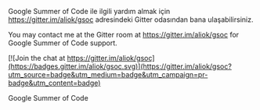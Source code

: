 Google Summer of Code ile ilgili yardım almak için https://gitter.im/aliok/gsoc adresindeki Gitter odasından bana ulaşabilirsiniz.

You may contact me at the Gitter room at https://gitter.im/aliok/gsoc for Google Summer of Code support.

[![Join the chat at https://gitter.im/aliok/gsoc](https://badges.gitter.im/aliok/gsoc.svg)](https://gitter.im/aliok/gsoc?utm_source=badge&utm_medium=badge&utm_campaign=pr-badge&utm_content=badge)

Google Summer of Code
